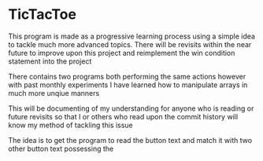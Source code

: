 # TicTacToe

This program is made as a progressive learning process using a simple idea to tackle much more advanced topics. 
There will be revisits within the near future to improve upon this project and reimplement the win condition statement into the project

There contains two programs both performing the same actions however with past monthly experiments I have learned how to manipulate arrays in much more unqiue manners

This will be documenting of my understanding for anyone who is reading or future revisits so that I or others who read upon the commit history will know my 
method of tackling this issue

The idea is to get the program to read the button text and match it with two other button text possessing the 
